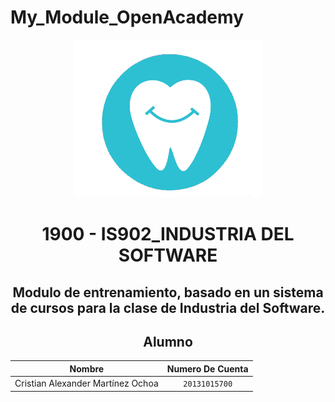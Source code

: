 # My_Module_OpenAcademy
<div align="center">
    <img src="https://raw.githubusercontent.com/IS-UNAH/Project_Dientito-IS802/main/PNF/img/300px.png" width="300px"> </img> 


# 1900 - IS902_INDUSTRIA DEL SOFTWARE
## Modulo de entrenamiento, basado en un sistema de cursos para la clase de Industria del Software.

## **Alumno**
| Nombre | Numero De Cuenta |
|:-------------:| :-----:|
| Cristian Alexander Martínez Ochoa | `20131015700` |
</div>

